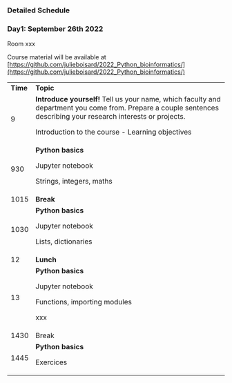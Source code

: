 ### Detailed Schedule


### Day1: September 26th 2022

Room xxx

Course material will be available at [https://github.com/julieboisard/2022_Python_bioinformatics/](https://github.com/julieboisard/2022_Python_bioinformatics/)


<table>
  <tr>
   <td><strong>Time</strong>
   </td>
   <td><strong>Topic</strong>
   </td>
  </tr>
  <tr>
   <td>9
   </td>
   <td><strong>Introduce yourself! </strong>Tell us your name, which faculty and department you come from. Prepare a couple sentences describing your research interests or projects.
<p>
Introduction to the course - Learning objectives
   </td>
  </tr>
  <tr>
   <td>930
   </td>
   <td><strong>Python basics</strong>
<p>
Jupyter notebook
<p>
Strings, integers, maths
   </td>
  </tr>
  <tr>
   <td>1015
   </td>
   <td><strong>Break</strong>
   </td>
  </tr>
  <tr>
   <td>1030
   </td>
   <td><strong>Python basics</strong>
<p>
Jupyter notebook
<p>
Lists, dictionaries
   </td>
  </tr>
  <tr>
   <td>12
   </td>
   <td><strong>Lunch</strong>
   </td>
  </tr>
  <tr>
   <td>13
   </td>
   <td><strong>Python basics</strong>
<p>
Jupyter notebook
<p>
Functions, importing modules
<p>
xxx
   </td>
  </tr>
  <tr>
   <td>1430
   </td>
   <td>Break
   </td>
  </tr>
  <tr>
   <td>1445
   </td>
   <td><strong>Python basics</strong>
<p>
Exercices
   </td>
  </tr>
</table>

##
